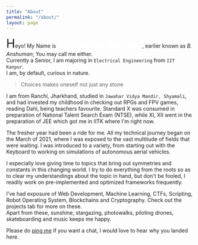 ```yaml
---
title: "About"
permalink: "/about/"
layout: page
---
```


<!-- > Things that you choose, are the best you could ever have had.. -->

<span style="font-size: 2rem;">H</span>eyo! My Name is <span style="font-size: 1.5rem;color:white !important;">**Anshuman Barnwal**</span>, earlier known as _B. Anshuman_; You may call me either.  
Currently a Senior, I am majoring in `Electrical Engineering` from `IIT Kanpur`.  
I am, by default, curious in nature.

> Choices makes oneself not just any stone

I am from Ranchi, Jharkhand, studied in `Jawahar Vidya Mandir, Shyamali`, and had invested my childhood in checking out RPGs and FPV games, reading Dahl, being teachers favourite. Standard X was consumed in preparation of National Talent Search Exam (NTSE), while XI, XII went in the preparation of JEE which got me in IITK where I'm right now.

The fresher year had been a ride for me. All my technical journey began on the March of 2021, where I was exposed to the vast multitude of fields that were waiting. I was introduced to a variety, from starting out with the Keyboard to working on simulations of autonomous aerial vehicles.

I especially love giving time to topics that bring out symmetries and constants in this changing world.
I try to do everything from the roots so as to clear my understandings about the topic in hand, but don't be fooled, I readily work on pre-implemented and optimized frameworks frequently.

I've had exposure of Web Development, Machine Learning, CTFs, Scripting, Robot Operating System, Blockchains and Cryptography. Check out the projects tab for more on these.  
Apart from these, sunshine, stargazing, photowalks, piloting drones, skateboarding and music keeps me happy.

Please do [ping me](../contact/) if you want a chat, I would love to hear why you landed here.
